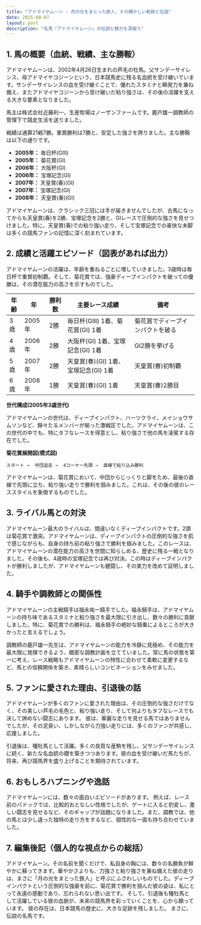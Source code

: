 ```yaml
---
title: "アドマイヤムーン - 月の光をまとった鉄人、その輝かしい軌跡と伝説"
date: 2025-08-07
layout: post
description: "名馬『アドマイヤムーン』の伝説と魅力を深堀り"
---
```


## 1. 馬の概要（血統、戦績、主な勝鞍）

アドマイヤムーンは、2002年4月26日生まれの芦毛の牡馬。父サンデーサイレンス、母アドマイヤコジーンという、日本競馬史に残る名血統を受け継いでいます。サンデーサイレンスの血を受け継ぐことで、優れたスタミナと瞬発力を兼ね備え、またアドマイヤコジーンから受け継いだ粘り強さは、その後の活躍を支える大きな要素となりました。

馬主は株式会社近藤利一。生産牧場はノーザンファームです。鹿戸雄一調教師の管理下で競走生活を送りました。

戦績は通算21戦7勝。重賞勝利は7勝と、安定した強さを誇りました。主な勝鞍は以下の通りです。

* **2005年：**  毎日杯(GIII)
* **2005年：**  菊花賞(GI)
* **2006年：**  大阪杯(GI)
* **2006年：**  宝塚記念(GI)
* **2007年：**  天皇賞(春)(GI)
* **2007年：**  宝塚記念(GI)
* **2008年：**  天皇賞(春)(GI)


アドマイヤムーンは、クラシック三冠には手が届きませんでしたが、古馬になってからも天皇賞(春)を2勝、宝塚記念を2勝と、GIレースで圧倒的な強さを見せつけました。特に、天皇賞(春)での粘り強い走り、そして宝塚記念での豪快な末脚は多くの競馬ファンの記憶に深く刻まれています。


## 2. 成績と活躍エピソード（図表があれば出力）

アドマイヤムーンの活躍は、年齢を重ねるごとに増していきました。3歳時は毎日杯で重賞初制覇。そして、菊花賞では、強豪ディープインパクトを破っての優勝は、その潜在能力の高さを示すものでした。

| 年齢 | 年 | 勝利数 | 主要レース成績 | 備考 |
|---|---|---|---|---|
| 3歳 | 2005年 | 2勝 | 毎日杯(GIII) 1着、菊花賞(GI) 1着 | 菊花賞でディープインパクトを破る |
| 4歳 | 2006年 | 2勝 | 大阪杯(GI) 1着、宝塚記念(GI) 1着 | GI2勝を挙げる |
| 5歳 | 2007年 | 2勝 | 天皇賞(春)(GI) 1着、宝塚記念(GI) 1着 | 天皇賞(春)初制覇 |
| 6歳 | 2008年 | 1勝 | 天皇賞(春)(GI) 1着 | 天皇賞(春)2勝目 |


**世代構成(2005年3歳世代)**

アドマイヤムーンの世代は、ディープインパクト、ハーツクライ、メイショウサムソンなど、錚々たるメンバーが揃った激戦区でした。アドマイヤムーンは、この世代の中でも、特にタフなレースを得意とし、粘り強さで他の馬を凌駕する存在でした。


**菊花賞展開図(模式図)**

```
スタート →  中団追走 →  4コーナー先頭 →  直線で粘り込み勝利
```

アドマイヤムーンは、菊花賞において、中団からじっくりと脚をため、最後の直線で先頭に立ち、粘り強い走りで勝利を掴みました。これは、その後の彼のレーススタイルを象徴するものでした。


## 3. ライバル馬との対決

アドマイヤムーン最大のライバルは、間違いなくディープインパクトです。2頭は菊花賞で激突。アドマイヤムーンは、ディープインパクトの圧倒的な強さを肌で感じながらも、自身の持ち前の粘り強さで勝利を掴みました。このレースは、アドマイヤムーンの潜在能力の高さを世間に知らしめる、歴史に残る一戦となりました。その後も、4歳時の宝塚記念では再び対決。この時はディープインパクトが勝利しましたが、アドマイヤムーンも健闘し、その実力を改めて証明しました。


## 4. 騎手や調教師との関係性

アドマイヤムーンの主戦騎手は福永祐一騎手でした。福永騎手は、アドマイヤムーンの持ち味であるスタミナと粘り強さを最大限に引き出し、数々の勝利に貢献しました。特に、菊花賞での勝利は、福永騎手の絶妙な騎乗によるところが大きかったと言えるでしょう。

調教師の鹿戸雄一先生は、アドマイヤムーンの能力を冷静に見極め、その能力を最大限に発揮できるよう、緻密な調教計画を立てていました。常に馬の状態を第一に考え、レース戦略もアドマイヤムーンの特性に合わせて柔軟に変更するなど、馬との信頼関係を築き、素晴らしいコンビネーションをみせました。


## 5. ファンに愛された理由、引退後の話

アドマイヤムーンが多くのファンに愛された理由は、その圧倒的な強さだけでなく、その美しい芦毛の毛色と、粘り強い走り、そして何よりもタフなレースでも決して諦めない闘志にあります。  彼は、華麗な走りを見せる馬ではありませんでしたが、その泥臭い、しかしながら力強い走りには、多くのファンが共感し、応援しました。

引退後は、種牡馬として活躍。多くの良質な産駒を残し、父サンデーサイレンスに続く、新たな名血統の礎を築きつつあります。彼の血を受け継いだ馬たちが、将来、再び競馬界を盛り上げることを期待されています。


## 6. おもしろハプニングや逸話

アドマイヤムーンには、数々の面白いエピソードがあります。  例えば、レース前のパドックでは、比較的おとなしい性格でしたが、ゲートに入ると豹変し、激しい闘志を見せるなど、そのギャップが話題になりました。また、調教では、他の馬とは少し違った独特の走り方をするなど、個性的な一面も持ち合わせていました。


## 7. 編集後記（個人的な視点からの総括）

アドマイヤムーン。その名前を聞くだけで、私自身の胸には、数々の名勝負が鮮やかに蘇ってきます。華やかさよりも、力強さと粘り強さを兼ね備えた彼の走りは、まさに「月の光をまとった鉄人」と呼ぶにふさわしいものでした。ディープインパクトという圧倒的な強豪を前に、菊花賞で勝利を掴んだ彼の姿は、私にとって永遠の感動であり、忘れられない思い出です。  そして、引退後も種牡馬として活躍している彼の血脈が、未来の競馬界を彩っていくことを、心から願っています。  彼の存在は、日本競馬の歴史に、大きな足跡を残しました。  まさに、伝説の名馬です。

